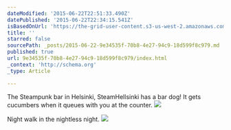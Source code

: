 ```yaml
---
dateModified: '2015-06-22T22:51:33.490Z'
datePublished: '2015-06-22T22:34:15.541Z'
isBasedOnUrl: 'https://the-grid-user-content.s3-us-west-2.amazonaws.com/a2f3e0ae-d98e-4888-a5d9-db08308d9c2b.jpg'
title: ''
starred: false
sourcePath: _posts/2015-06-22-9e34535f-70b8-4e27-94c9-18d599f8c979.md
published: true
url: 9e34535f-70b8-4e27-94c9-18d599f8c979/index.html
_context: 'http://schema.org'
_type: Article

---
```

The Steampunk bar in Helsinki, SteamHellsinki has a bar dog! It gets cucumbers when it queues with you at the counter.
![](https://the-grid-user-content.s3-us-west-2.amazonaws.com/a2f3e0ae-d98e-4888-a5d9-db08308d9c2b.jpg)

Night walk in the nightless night.
![](https://the-grid-user-content.s3-us-west-2.amazonaws.com/c66325b8-36a8-49ab-aa09-64c392fa8841.jpg)
